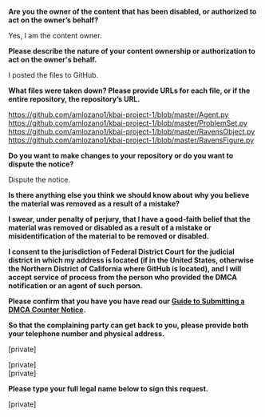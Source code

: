 **Are you the owner of the content that has been disabled, or authorized to act on the owner’s behalf?**

Yes, I am the content owner.

**Please describe the nature of your content ownership or authorization to act on the owner's behalf.**

I posted the files to GitHub.

**What files were taken down? Please provide URLs for each file, or if the entire repository, the repository’s URL.**

https://github.com/amlozano1/kbai-project-1/blob/master/Agent.py  
https://github.com/amlozano1/kbai-project-1/blob/master/ProblemSet.py  
https://github.com/amlozano1/kbai-project-1/blob/master/RavensObject.py  
https://github.com/amlozano1/kbai-project-1/blob/master/RavensFigure.py

**Do you want to make changes to your repository or do you want to dispute the notice?**

Dispute the notice.

**Is there anything else you think we should know about why you believe the material was removed as a result of a mistake?**

**I swear, under penalty of perjury, that I have a good-faith belief that the material was removed or disabled as a result of a mistake or misidentification of the material to be removed or disabled.**

**I consent to the jurisdiction of Federal District Court for the judicial district in which my address is located (if in the United States, otherwise the Northern District of California where GitHub is located), and I will accept service of process from the person who provided the DMCA notification or an agent of such person.**

**Please confirm that you have you have read our <a href="https://docs.github.com/articles/guide-to-submitting-a-dmca-counter-notice">Guide to Submitting a DMCA Counter Notice</a>.**

**So that the complaining party can get back to you, please provide both your telephone number and physical address.**

[private]

[private]  
[private]

**Please type your full legal name below to sign this request.**

[private] 
